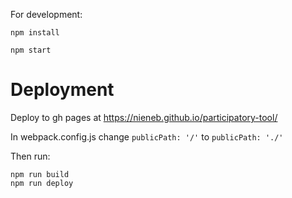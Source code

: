 

For development:

    npm install 

    npm start


# Deployment 

Deploy to gh pages at https://nieneb.github.io/participatory-tool/

In webpack.config.js change `publicPath: '/'` to  `publicPath: './'`

Then run: 

    npm run build
    npm run deploy